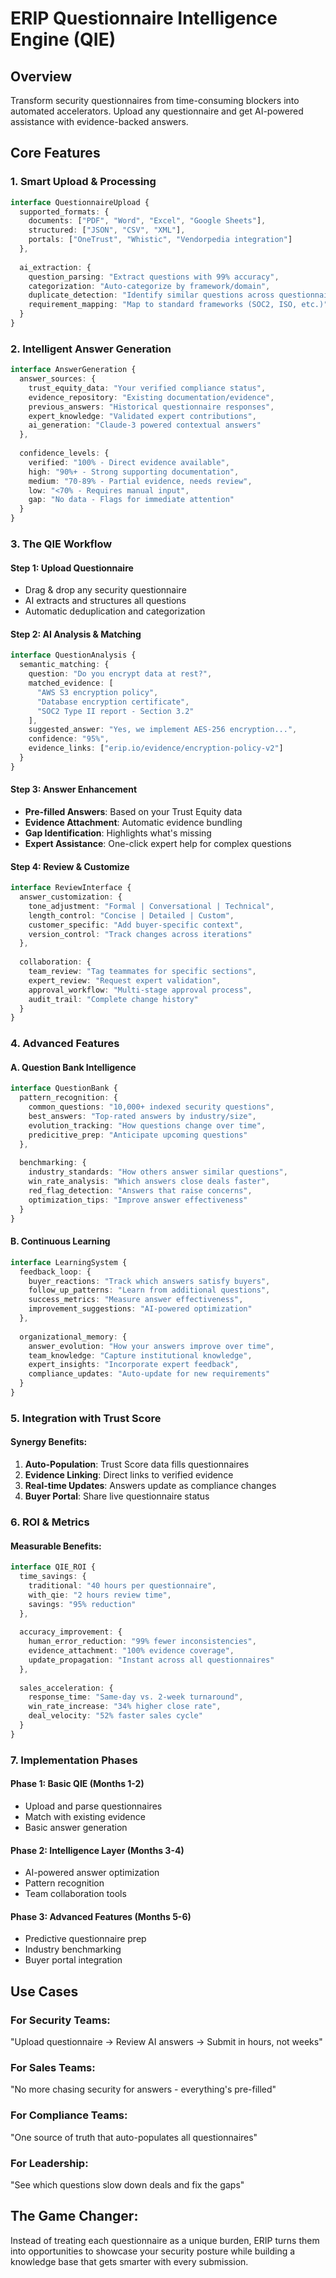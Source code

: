 # ERIP Questionnaire Intelligence Engine (QIE)

## Overview
Transform security questionnaires from time-consuming blockers into automated accelerators. Upload any questionnaire and get AI-powered assistance with evidence-backed answers.

## Core Features

### 1. Smart Upload & Processing
```typescript
interface QuestionnaireUpload {
  supported_formats: {
    documents: ["PDF", "Word", "Excel", "Google Sheets"],
    structured: ["JSON", "CSV", "XML"],
    portals: ["OneTrust", "Whistic", "Vendorpedia integration"]
  },
  
  ai_extraction: {
    question_parsing: "Extract questions with 99% accuracy",
    categorization: "Auto-categorize by framework/domain",
    duplicate_detection: "Identify similar questions across questionnaires",
    requirement_mapping: "Map to standard frameworks (SOC2, ISO, etc.)"
  }
}
```

### 2. Intelligent Answer Generation
```typescript
interface AnswerGeneration {
  answer_sources: {
    trust_equity_data: "Your verified compliance status",
    evidence_repository: "Existing documentation/evidence",
    previous_answers: "Historical questionnaire responses",
    expert_knowledge: "Validated expert contributions",
    ai_generation: "Claude-3 powered contextual answers"
  },
  
  confidence_levels: {
    verified: "100% - Direct evidence available",
    high: "90%+ - Strong supporting documentation",
    medium: "70-89% - Partial evidence, needs review",
    low: "<70% - Requires manual input",
    gap: "No data - Flags for immediate attention"
  }
}
```

### 3. The QIE Workflow

#### Step 1: Upload Questionnaire
- Drag & drop any security questionnaire
- AI extracts and structures all questions
- Automatic deduplication and categorization

#### Step 2: AI Analysis & Matching
```typescript
interface QuestionAnalysis {
  semantic_matching: {
    question: "Do you encrypt data at rest?",
    matched_evidence: [
      "AWS S3 encryption policy",
      "Database encryption certificate",
      "SOC2 Type II report - Section 3.2"
    ],
    suggested_answer: "Yes, we implement AES-256 encryption...",
    confidence: "95%",
    evidence_links: ["erip.io/evidence/encryption-policy-v2"]
  }
}
```

#### Step 3: Answer Enhancement
- **Pre-filled Answers**: Based on your Trust Equity data
- **Evidence Attachment**: Automatic evidence bundling
- **Gap Identification**: Highlights what's missing
- **Expert Assistance**: One-click expert help for complex questions

#### Step 4: Review & Customize
```typescript
interface ReviewInterface {
  answer_customization: {
    tone_adjustment: "Formal | Conversational | Technical",
    length_control: "Concise | Detailed | Custom",
    customer_specific: "Add buyer-specific context",
    version_control: "Track changes across iterations"
  },
  
  collaboration: {
    team_review: "Tag teammates for specific sections",
    expert_review: "Request expert validation",
    approval_workflow: "Multi-stage approval process",
    audit_trail: "Complete change history"
  }
}
```

### 4. Advanced Features

#### A. Question Bank Intelligence
```typescript
interface QuestionBank {
  pattern_recognition: {
    common_questions: "10,000+ indexed security questions",
    best_answers: "Top-rated answers by industry/size",
    evolution_tracking: "How questions change over time",
    predicitive_prep: "Anticipate upcoming questions"
  },
  
  benchmarking: {
    industry_standards: "How others answer similar questions",
    win_rate_analysis: "Which answers close deals faster",
    red_flag_detection: "Answers that raise concerns",
    optimization_tips: "Improve answer effectiveness"
  }
}
```

#### B. Continuous Learning
```typescript
interface LearningSystem {
  feedback_loop: {
    buyer_reactions: "Track which answers satisfy buyers",
    follow_up_patterns: "Learn from additional questions",
    success_metrics: "Measure answer effectiveness",
    improvement_suggestions: "AI-powered optimization"
  },
  
  organizational_memory: {
    answer_evolution: "How your answers improve over time",
    team_knowledge: "Capture institutional knowledge",
    expert_insights: "Incorporate expert feedback",
    compliance_updates: "Auto-update for new requirements"
  }
}
```

### 5. Integration with Trust Score

#### Synergy Benefits:
1. **Auto-Population**: Trust Score data fills questionnaires
2. **Evidence Linking**: Direct links to verified evidence
3. **Real-time Updates**: Answers update as compliance changes
4. **Buyer Portal**: Share live questionnaire status

### 6. ROI & Metrics

#### Measurable Benefits:
```typescript
interface QIE_ROI {
  time_savings: {
    traditional: "40 hours per questionnaire",
    with_qie: "2 hours review time",
    savings: "95% reduction"
  },
  
  accuracy_improvement: {
    human_error_reduction: "99% fewer inconsistencies",
    evidence_attachment: "100% evidence coverage",
    update_propagation: "Instant across all questionnaires"
  },
  
  sales_acceleration: {
    response_time: "Same-day vs. 2-week turnaround",
    win_rate_increase: "34% higher close rate",
    deal_velocity: "52% faster sales cycle"
  }
}
```

### 7. Implementation Phases

#### Phase 1: Basic QIE (Months 1-2)
- Upload and parse questionnaires
- Match with existing evidence
- Basic answer generation

#### Phase 2: Intelligence Layer (Months 3-4)
- AI-powered answer optimization
- Pattern recognition
- Team collaboration tools

#### Phase 3: Advanced Features (Months 5-6)
- Predictive questionnaire prep
- Industry benchmarking
- Buyer portal integration

## Use Cases

### For Security Teams:
"Upload questionnaire → Review AI answers → Submit in hours, not weeks"

### For Sales Teams:
"No more chasing security for answers - everything's pre-filled"

### For Compliance Teams:
"One source of truth that auto-populates all questionnaires"

### For Leadership:
"See which questions slow down deals and fix the gaps"

## The Game Changer:
Instead of treating each questionnaire as a unique burden, ERIP turns them into opportunities to showcase your security posture while building a knowledge base that gets smarter with every submission.
